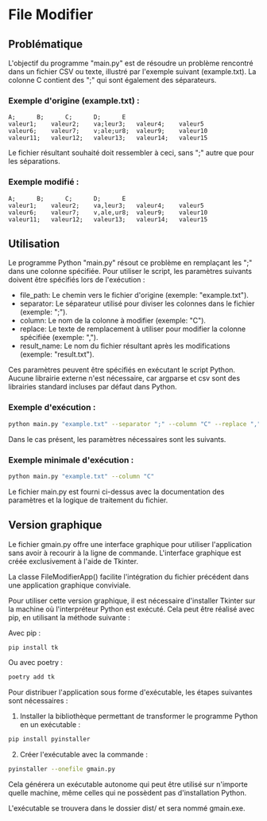 # File Modifier

## Problématique

L'objectif du programme "main.py" est de résoudre un problème rencontré dans un fichier CSV ou texte, illustré par l'exemple suivant (example.txt). La colonne C contient des ";" qui sont également des séparateurs.

### Exemple d'origine (example.txt) :
```
A;		B;		C;		D;		E
valeur1;	valeur2;	va;leur3;	valeur4;	valeur5
valeur6;	valeur7;	v;ale;ur8;	valeur9;	valeur10
valeur11;	valeur12;	valeur13;	valeur14;	valeur15
```

Le fichier résultant souhaité doit ressembler à ceci, sans ";" autre que pour les séparations.

### Exemple modifié :
```
A;		B;		C;		D;		E
valeur1;	valeur2;	va,leur3;	valeur4;	valeur5
valeur6;	valeur7;	v,ale,ur8;	valeur9;	valeur10
valeur11;	valeur12;	valeur13;	valeur14;	valeur15
```

## Utilisation
Le programme Python "main.py" résout ce problème en remplaçant les ";" dans une colonne spécifiée. Pour utiliser le script, les paramètres suivants doivent être spécifiés lors de l'exécution :

- file_path: Le chemin vers le fichier d'origine (exemple: "example.txt").
- separator: Le séparateur utilisé pour diviser les colonnes dans le fichier (exemple: ";").
- column: Le nom de la colonne à modifier (exemple: "C").
- replace: Le texte de remplacement à utiliser pour modifier la colonne spécifiée (exemple: ",").
- result_name: Le nom du fichier résultant après les modifications (exemple: "result.txt").

Ces paramètres peuvent être spécifiés en exécutant le script Python. Aucune librairie externe n'est nécessaire, car argparse et csv sont des librairies standard incluses par défaut dans Python.

### Exemple d'exécution :
```bash
python main.py "example.txt" --separator ";" --column "C" --replace "," --result_name result.txt
```

Dans le cas présent, les paramètres nécessaires sont les suivants.

### Exemple minimale d'exécution :
```bash
python main.py "example.txt" --column "C"
```

Le fichier main.py est fourni ci-dessus avec la documentation des paramètres et la logique de traitement du fichier.

## Version graphique

Le fichier gmain.py offre une interface graphique pour utiliser l'application sans avoir à recourir à la ligne de commande. L'interface graphique est créée exclusivement à l'aide de Tkinter.

La classe FileModifierApp() facilite l'intégration du fichier précédent dans une application graphique conviviale.

Pour utiliser cette version graphique, il est nécessaire d'installer Tkinter sur la machine où l'interpréteur Python est exécuté. Cela peut être réalisé avec pip, en utilisant la méthode suivante :

Avec pip :
```bash
pip install tk
```

Ou avec poetry :
```bash
poetry add tk
```


Pour distribuer l'application sous forme d'exécutable, les étapes suivantes sont nécessaires :

1) Installer la bibliothèque permettant de transformer le programme Python en un exécutable :

```bash
pip install pyinstaller
```

2) Créer l'exécutable avec la commande :

```bash
pyinstaller --onefile gmain.py
```

Cela générera un exécutable autonome qui peut être utilisé sur n'importe quelle machine, même celles qui ne possèdent pas d'installation Python.

L'exécutable se trouvera dans le dossier dist/ et sera nommé gmain.exe.